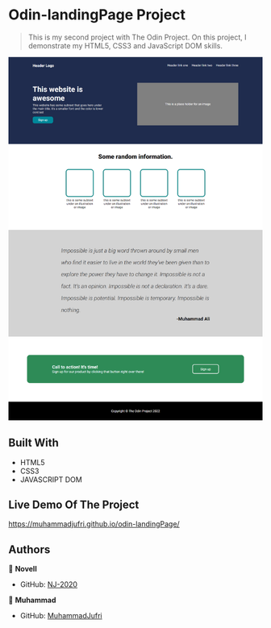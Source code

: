 # Odin-landingPage Project

> This is my second project with The Odin Project. On this project, I demonstrate my HTML5, CSS3 and JavaScript DOM skills.

![screenshot](screenshot.png)

## Built With

- HTML5
- CSS3
- JAVASCRIPT DOM

## Live Demo Of The Project

https://muhammadjufri.github.io/odin-landingPage/

## Authors

👤 **Novell**

- GitHub: [NJ-2020](https://github.com/NJ-2020)

👤 **Muhammad**

- GitHub: [MuhammadJufri](https://github.com/MuhammadJufri)
